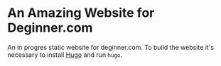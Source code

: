An Amazing Website for Deginner.com
=======

An in progres static website for deginner.com. To build the website it's necessary to install [Hugo](http://gohugo.io/) and run `hugo`.
